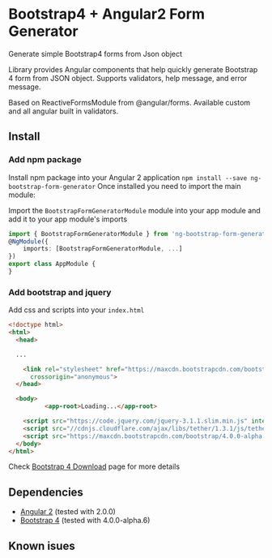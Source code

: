 
# Bootstrap4 + Angular2 Form Generator

Generate simple Bootstrap4 forms from Json object

Library provides Angular components that help quickly generate Bootstrap 4 form from JSON object.
Supports validators, help message, and error message.

Based on ReactiveFormsModule from @angular/forms.
Available custom and all angular built in validators.

## Install

### Add npm package
Install npm package into your Angular 2 application
`npm install --save ng-bootstrap-form-generator`
Once installed you need to import the main module:

Import the `BootstrapFormGeneratorModule` module into your app module and add it to your app module's imports
```typescript
import { BootstrapFormGeneratorModule } from 'ng-bootstrap-form-generator';
@NgModule({
    imports: [BootstrapFormGeneratorModule, ...]
})
export class AppModule {
} 
```

### Add bootstrap and jquery

Add css and scripts into your `index.html`
```html
<!doctype html>
<html>
  <head>

  ...

    <link rel="stylesheet" href="https://maxcdn.bootstrapcdn.com/bootstrap/4.0.0-alpha.6/css/bootstrap.min.css" integrity="sha384-rwoIResjU2yc3z8GV/NPeZWAv56rSmLldC3R/AZzGRnGxQQKnKkoFVhFQhNUwEyJ"
      crossorigin="anonymous">
  </head>

  <body>
          <app-root>Loading...</app-root>

    <script src="https://code.jquery.com/jquery-3.1.1.slim.min.js" integrity="sha384-A7FZj7v+d/sdmMqp/nOQwliLvUsJfDHW+k9Omg/a/EheAdgtzNs3hpfag6Ed950n" crossorigin="anonymous"></script>
    <script src="//cdnjs.cloudflare.com/ajax/libs/tether/1.3.1/js/tether.min.js"></script>
    <script src="https://maxcdn.bootstrapcdn.com/bootstrap/4.0.0-alpha.6/js/bootstrap.min.js" integrity="sha384-vBWWzlZJ8ea9aCX4pEW3rVHjgjt7zpkNpZk+02D9phzyeVkE+jo0ieGizqPLForn" crossorigin="anonymous"></script>
  </body>
</html>
```
Check [Bootstrap 4 Download](https://v4-alpha.getbootstrap.com/getting-started/download/) page for more details

## Dependencies
* [Angular 2](https://angular.io) (tested with 2.0.0)
* [Bootstrap 4](https://v4-alpha.getbootstrap.com) (tested with 4.0.0-alpha.6)



## Known isues
